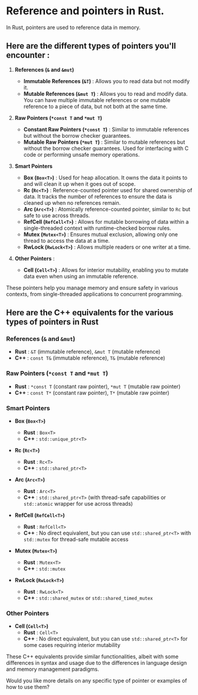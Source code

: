# Reference and pointers in Rust.
In Rust, pointers are used to reference data in memory. 

## Here are the different types of pointers you'll encounter :

1. **References (`&` and `&mut`)**
   - **Immutable References (`&T`)**                         : Allows you to read data but not modify it.
   - **Mutable References (`&mut T`)**                       : Allows you to read and modify data. You can have multiple immutable references or one mutable reference to a piece of data, but not both at the same time.

2. **Raw Pointers (`*const T` and `*mut T`)**
   - **Constant Raw Pointers (`*const T`)**                  : Similar to immutable references but without the borrow checker guarantees.
   - **Mutable Raw Pointers (`*mut T`)**                     : Similar to mutable references but without the borrow checker guarantees. Used for interfacing with C code or performing unsafe memory operations.

3. **Smart Pointers**
   - **Box (`Box<T>`)**                                      : Used for heap allocation. It owns the data it points to and will clean it up when it goes out of scope.
   - **Rc (`Rc<T>`)**                                        : Reference-counted pointer used for shared ownership of data. It tracks the number of references to ensure the data is cleaned up when no references remain.
   - **Arc (`Arc<T>`)**                                      : Atomically reference-counted pointer, similar to `Rc` but safe to use across threads.
   - **RefCell (`RefCell<T>`)**                              : Allows for mutable borrowing of data within a single-threaded context with runtime-checked borrow rules.
   - **Mutex (`Mutex<T>`)**                                  : Ensures mutual exclusion, allowing only one thread to access the data at a time.
   - **RwLock (`RwLock<T>`)**                                : Allows multiple readers or one writer at a time.

4. **Other Pointers**                                        :
   - **Cell (`Cell<T>`)**                                    : Allows for interior mutability, enabling you to mutate data even when using an immutable reference.

These pointers help you manage memory and ensure safety in various contexts, from single-threaded applications to concurrent programming.

## Here are the C++ equivalents for the various types of pointers in Rust

### References (`&` and `&mut`)
- **Rust**                                                   : `&T` (immutable reference), `&mut T` (mutable reference)
- **C++**                                                    : `const T&` (immutable reference), `T&` (mutable reference)

### Raw Pointers (`*const T` and `*mut T`)
- **Rust**                                                   : `*const T` (constant raw pointer), `*mut T` (mutable raw pointer)
- **C++**                                                    : `const T*` (constant raw pointer), `T*` (mutable raw pointer)

### Smart Pointers
- **Box (`Box<T>`)**
  - **Rust**                                                 : `Box<T>`
  - **C++**                                                  : `std::unique_ptr<T>`

- **Rc (`Rc<T>`)**
  - **Rust**                                                 : `Rc<T>`
  - **C++**                                                  : `std::shared_ptr<T>`

- **Arc (`Arc<T>`)**
  - **Rust**                                                 : `Arc<T>`
  - **C++**                                                  : `std::shared_ptr<T>` (with thread-safe capabilities or `std::atomic` wrapper for use across threads)

- **RefCell (`RefCell<T>`)**
  - **Rust**                                                 : `RefCell<T>`
  - **C++**                                                  : No direct equivalent, but you can use `std::shared_ptr<T>` with `std::mutex` for thread-safe mutable access

- **Mutex (`Mutex<T>`)**
  - **Rust**                                                 : `Mutex<T>`
  - **C++**                                                  : `std::mutex`

- **RwLock (`RwLock<T>`)**
  - **Rust**                                                 : `RwLock<T>`
  - **C++**                                                  : `std::shared_mutex` or `std::shared_timed_mutex`

### Other Pointers
- **Cell (`Cell<T>`)**
  - **Rust**                                                 : `Cell<T>`
  - **C++**                                                  : No direct equivalent, but you can use `std::shared_ptr<T>` for some cases requiring interior mutability

These C++ equivalents provide similar functionalities, albeit with some differences in syntax and usage due to the differences in language design and memory management paradigms.

Would you like more details on any specific type of pointer or examples of how to use them?
